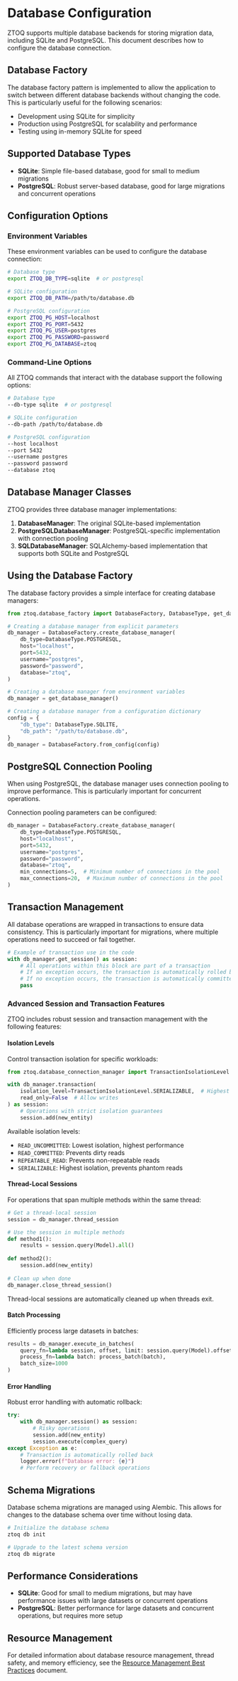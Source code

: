 # Database Configuration

ZTOQ supports multiple database backends for storing migration data, including SQLite and PostgreSQL. This document describes how to configure the database connection.

## Database Factory

The database factory pattern is implemented to allow the application to switch between different database backends without changing the code. This is particularly useful for the following scenarios:

- Development using SQLite for simplicity
- Production using PostgreSQL for scalability and performance
- Testing using in-memory SQLite for speed

## Supported Database Types

- **SQLite**: Simple file-based database, good for small to medium migrations
- **PostgreSQL**: Robust server-based database, good for large migrations and concurrent operations

## Configuration Options

### Environment Variables

These environment variables can be used to configure the database connection:

```bash
# Database type
export ZTOQ_DB_TYPE=sqlite  # or postgresql

# SQLite configuration
export ZTOQ_DB_PATH=/path/to/database.db

# PostgreSQL configuration
export ZTOQ_PG_HOST=localhost
export ZTOQ_PG_PORT=5432
export ZTOQ_PG_USER=postgres
export ZTOQ_PG_PASSWORD=password
export ZTOQ_PG_DATABASE=ztoq
```

### Command-Line Options

All ZTOQ commands that interact with the database support the following options:

```bash
# Database type
--db-type sqlite  # or postgresql

# SQLite configuration
--db-path /path/to/database.db

# PostgreSQL configuration
--host localhost
--port 5432
--username postgres
--password password
--database ztoq
```

## Database Manager Classes

ZTOQ provides three database manager implementations:

1. **DatabaseManager**: The original SQLite-based implementation
2. **PostgreSQLDatabaseManager**: PostgreSQL-specific implementation with connection pooling
3. **SQLDatabaseManager**: SQLAlchemy-based implementation that supports both SQLite and PostgreSQL

## Using the Database Factory

The database factory provides a simple interface for creating database managers:

```python
from ztoq.database_factory import DatabaseFactory, DatabaseType, get_database_manager

# Creating a database manager from explicit parameters
db_manager = DatabaseFactory.create_database_manager(
    db_type=DatabaseType.POSTGRESQL,
    host="localhost",
    port=5432,
    username="postgres",
    password="password",
    database="ztoq",
)

# Creating a database manager from environment variables
db_manager = get_database_manager()

# Creating a database manager from a configuration dictionary
config = {
    "db_type": DatabaseType.SQLITE,
    "db_path": "/path/to/database.db",
}
db_manager = DatabaseFactory.from_config(config)
```

## PostgreSQL Connection Pooling

When using PostgreSQL, the database manager uses connection pooling to improve performance. This is particularly important for concurrent operations.

Connection pooling parameters can be configured:

```python
db_manager = DatabaseFactory.create_database_manager(
    db_type=DatabaseType.POSTGRESQL,
    host="localhost",
    port=5432,
    username="postgres",
    password="password",
    database="ztoq",
    min_connections=5,  # Minimum number of connections in the pool
    max_connections=20,  # Maximum number of connections in the pool
)
```

## Transaction Management

All database operations are wrapped in transactions to ensure data consistency. This is particularly important for migrations, where multiple operations need to succeed or fail together.

```python
# Example of transaction use in the code
with db_manager.get_session() as session:
    # All operations within this block are part of a transaction
    # If an exception occurs, the transaction is automatically rolled back
    # If no exception occurs, the transaction is automatically committed
    pass
```

### Advanced Session and Transaction Features

ZTOQ includes robust session and transaction management with the following features:

#### Isolation Levels

Control transaction isolation for specific workloads:

```python
from ztoq.database_connection_manager import TransactionIsolationLevel

with db_manager.transaction(
    isolation_level=TransactionIsolationLevel.SERIALIZABLE,  # Highest isolation
    read_only=False  # Allow writes
) as session:
    # Operations with strict isolation guarantees
    session.add(new_entity)
```

Available isolation levels:
- `READ_UNCOMMITTED`: Lowest isolation, highest performance
- `READ_COMMITTED`: Prevents dirty reads
- `REPEATABLE_READ`: Prevents non-repeatable reads
- `SERIALIZABLE`: Highest isolation, prevents phantom reads

#### Thread-Local Sessions

For operations that span multiple methods within the same thread:

```python
# Get a thread-local session
session = db_manager.thread_session

# Use the session in multiple methods
def method1():
    results = session.query(Model).all()
    
def method2():
    session.add(new_entity)
    
# Clean up when done
db_manager.close_thread_session()
```

Thread-local sessions are automatically cleaned up when threads exit.

#### Batch Processing

Efficiently process large datasets in batches:

```python
results = db_manager.execute_in_batches(
    query_fn=lambda session, offset, limit: session.query(Model).offset(offset).limit(limit).all(),
    process_fn=lambda batch: process_batch(batch),
    batch_size=1000
)
```

#### Error Handling

Robust error handling with automatic rollback:

```python
try:
    with db_manager.session() as session:
        # Risky operations
        session.add(new_entity)
        session.execute(complex_query)
except Exception as e:
    # Transaction is automatically rolled back
    logger.error(f"Database error: {e}")
    # Perform recovery or fallback operations
```

## Schema Migrations

Database schema migrations are managed using Alembic. This allows for changes to the database schema over time without losing data.

```bash
# Initialize the database schema
ztoq db init

# Upgrade to the latest schema version
ztoq db migrate
```

## Performance Considerations

- **SQLite**: Good for small to medium migrations, but may have performance issues with large datasets or concurrent operations
- **PostgreSQL**: Better performance for large datasets and concurrent operations, but requires more setup

## Resource Management

For detailed information about database resource management, thread safety, and memory efficiency, see the [Resource Management Best Practices](https://github.com/heymumford/ztoq/blob/main/docs/resource-management.md) document.
